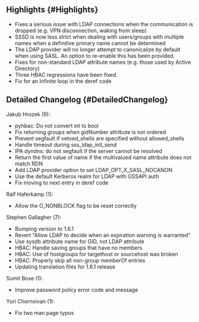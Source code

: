 Highlights {#Highlights}
----------

-   Fixes a serious issue with LDAP connections when the communication
    is dropped (e.g. VPN disconnection, waking from sleep)
-   SSSD is now less strict when dealing with users/groups with multiple
    names when a definitive primary name cannot be determined
-   The LDAP provider will no longer attempt to canonicalize by default
    when using SASL. An option to re-enable this has been provided.
-   Fixes for non-standard LDAP attribute names (e.g. those used by
    Active Directory)
-   Three HBAC regressions have been fixed.
-   Fix for an infinite loop in the deref code

Detailed Changelog {#DetailedChangelog}
------------------

Jakub Hrozek (9):

-   pyhbac: Do not convert int to bool
-   Fix returning groups when gidNumber attribute is not ordered
-   Prevent segfault if vetoed\_shells are specified without
    allowed\_shells
-   Handle timeout during sss\_ldap\_init\_send
-   IPA dyndns: do not segfault if the server cannot be resolved
-   Return the first value of name if the multivalued name attribute
    does not match RDN
-   Add LDAP provider option to set LDAP\_OPT\_X\_SASL\_NOCANON
-   Use the default Kerberos realm for LDAP with GSSAPI auth
-   Fix moving to next entry in deref code

Ralf Haferkamp (1):

-   Allow the O\_NONBLOCK flag to be reset correctly

Stephen Gallagher (7):

-   Bumping version to 1.6.1
-   Revert "Allow LDAP to decide when an expiration warning is
    warranted"
-   Use sysdb attribute name for GID, not LDAP attribute
-   HBAC: Handle saving groups that have no members
-   HBAC: Use of hostgroups for targethost or sourcehost was broken
-   HBAC: Properly skip all non-group memberOf entries
-   Updating translation files for 1.6.1 release

Sumit Bose (1):

-   Improve password policy error code and message

Yuri Chornoivan (1):

-   Fix two man page typos

